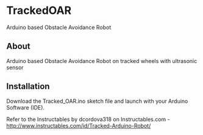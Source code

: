 # TrackedOAR
Arduino based Obstacle Avoidance Robot
## About ##
Arduino based Obstacle Avoidance Robot on tracked wheels with ultrasonic sensor

## Installation ##
Download the Tracked_OAR.ino sketch file and launch with your Arduino Software (IDE).

Refer to the Instructables by dcordova318 on Instructables.com - http://www.instructables.com/id/Tracked-Arduino-Robot/

